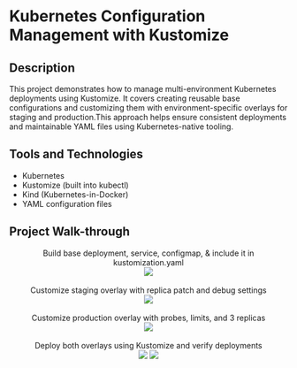 <h1>Kubernetes Configuration Management with Kustomize</h1>

<h2>Description</h2>
<p>
This project demonstrates how to manage multi-environment Kubernetes deployments using Kustomize. It covers creating reusable base configurations and customizing them with environment-specific overlays for staging and production.This approach helps ensure consistent deployments and maintainable YAML files using Kubernetes-native tooling.
</p>

<h2>Tools and Technologies</h2>
<ul>
  <li>Kubernetes</li>
  <li>Kustomize (built into kubectl)</li>
  <li>Kind (Kubernetes-in-Docker)</li>
  <li>YAML configuration files</li>
</ul>

<h2>Project Walk-through</h2>

<p align="center">
Build base deployment, service, configmap, & include it in kustomization.yaml <br />
<img src="https://i.postimg.cc/rw3qbpQk/1.jpg"/>
<br />
<br />
Customize staging overlay with replica patch and debug settings <br/>
<img src="https://i.postimg.cc/YCm5vzf5/2.jpg" />
<br />
<br />
Customize production overlay with probes, limits, and 3 replicas <br/>
<img src="https://i.postimg.cc/4ym8rXWD/3.jpg"/>
<br />
<br />
Deploy both overlays using Kustomize and verify deployments <br/>
<img src="https://i.postimg.cc/y6DCqK36/4.jpg" /> 
<img src="https://i.postimg.cc/13Pdz1Xq/5.jpg" />
<br />
<br />

</p>
